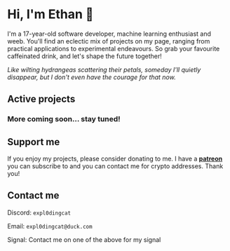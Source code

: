 # Hi, I'm Ethan 🍵

I'm a 17-year-old software developer, machine learning enthusiast and weeb. You'll find an eclectic mix of projects on my page, ranging from practical applications to experimental endeavours. So grab your favourite caffeinated drink, and let's shape the future together!

_Like wilting hydrangeas scattering their petals, someday I'll quietly disappear, but I don't even have the courage for that now._

## Active projects

### More coming soon... stay tuned!

## Support me

If you enjoy my projects, please consider donating to me. I have a **[patreon](https://www.patreon.com/Expl0dingCat)** you can subscribe to and you can contact me for crypto addresses. Thank you!

## Contact me

Discord: `expl0dingcat`

Email: `expl0dingcat@duck.com`

Signal: Contact me on one of the above for my signal
